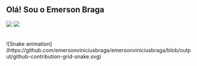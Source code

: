 ## Olá! Sou o Emerson Braga
<div>
<img heigth="180em" src="https://github-readme-stats.vercel.app/api?username=emersonviniciusbraga&show_icons=true&theme=radical&include_all_commits=true&count_private=true"/>
<img heigth="180em" src="https://github-readme-stats.vercel.app/api/top-langs/?username=emersonviniciusbraga&layout=compact&langs_count=7&theme=radical"/>
</div>

<div style="display: inline_block"><br>
    <img align="center" heigth="30" width="40">
    <i class="fab fa-php"></i>


</div>
![Snake animation](https://github.com/emersonviniciusbraga/emersonviniciusbraga/blob/output/github-contribution-grid-snake.svg)